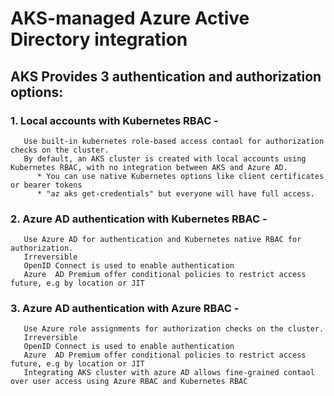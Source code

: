 # AKS-managed Azure Active Directory integration 
## AKS Provides 3 authentication and authorization options:
### 1. Local accounts with Kubernetes RBAC - 
       Use built-in kubernetes role-based access contaol for authorization checks on the cluster.
       By default, an AKS cluster is created with local accounts using Kubernetes RBAC, with no integration between AKS and Azure AD.
          * You can use native Kubernetes options like client certificates or bearer tokens
          * "az aks get-credentials" but everyone will have full access.
### 2. Azure AD authentication with Kubernetes RBAC - 
       Use Azure AD for authentication and Kubernetes native RBAC for authorization.
       Irreversible
       OpenID Connect is used to enable authentication
       Azure  AD Premium offer conditional policies to restrict access future, e.g by location or JIT
       
### 3. Azure AD authentication with Azure RBAC - 
       Use Azure role assignments for authorization checks on the cluster.
       Irreversible
       OpenID Connect is used to enable authentication
       Azure  AD Premium offer conditional policies to restrict access future, e.g by location or JIT
       Integrating AKS cluster with azure AD allows fine-grained contaol over user access using Azure RBAC and Kubernetes RBAC
